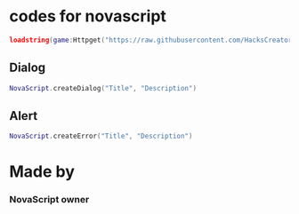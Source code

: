 # codes for novascript 
```lua
loadstring(game:Httpget("https://raw.githubusercontent.com/HacksCreator102/source-novascript/refs/heads/main/dialog.lua"))();
```
## Dialog
```lua
NovaScript.createDialog("Title", "Description")
```
## Alert
```lua
NovaScript.createError("Title", "Description")
```
# Made by
### NovaScript owner
